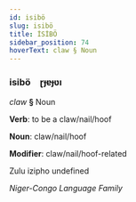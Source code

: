 ```yaml
---
id: isibö
slug: isibö
title: İSİBÖ
sidebar_position: 74
hoverText: claw § Noun
---
```


### isibö&emsp;<span kind="abugida">ɽɟɐɟʋı</span>

*claw* **§** Noun

**Verb**: to be a claw/nail/hoof

**Noun**: claw/nail/hoof

**Modifier**: claw/nail/hoof-related

Zulu izipho undefined

*Niger-Congo Language Family*